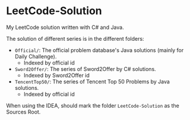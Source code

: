 ﻿# LeetCode-Solution

My LeetCode solution written with C# and Java.

The solution of different series is in the different folders:
* `Official/`: The official problem database's Java solutions (mainly for Daily Challenge).
  * Indexed by official id
* `Sword2Offer/`: The series of Sword2Offer by C# solutions.
  * Indexed by Sword2Offer id
* `TencentTop50/`: The series of Tencent Top 50 Problems by Java solutions.
  * Indexed by official id

When using the IDEA, should mark the folder `LeetCode-Solution` as the Sources Root.
